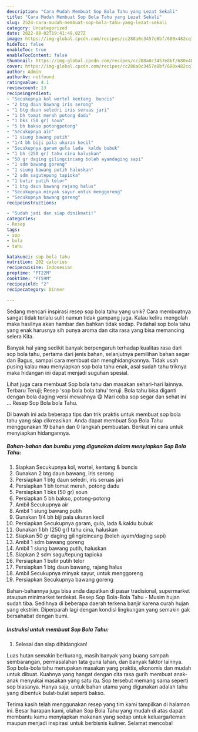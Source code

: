 ```yaml
---
description: "Cara Mudah Membuat Sop Bola Tahu yang Lezat Sekali"
title: "Cara Mudah Membuat Sop Bola Tahu yang Lezat Sekali"
slug: 2524-cara-mudah-membuat-sop-bola-tahu-yang-lezat-sekali
category: Uncategorized
date: 2022-08-02T19:41:49.027Z
image: https://img-global.cpcdn.com/recipes/cc288a0c3457e8bf/680x482cq70/sop-bola-tahu-foto-resep-utama.jpg
hideToc: false
enableToc: true
enableTocContent: false
thumbnail: https://img-global.cpcdn.com/recipes/cc288a0c3457e8bf/680x482cq70/sop-bola-tahu-foto-resep-utama.jpg
cover: https://img-global.cpcdn.com/recipes/cc288a0c3457e8bf/680x482cq70/sop-bola-tahu-foto-resep-utama.jpg
author: Admin
authorAv: notfound
ratingvalue: 4.1
reviewcount: 13
recipeingredient:
- "Secukupnya kol wortel kentang  buncis"
- "2 btg daun bawang iris serong"
- "1 btg daun seledri iris seruas jari"
- "1 bh tomat merah potong dadu"
- "1 bks (50 gr) soun"
- "5 bh bakso potongpotong"
- "Secukupnya air"
- "1 siung bawang putih"
- "1/4 bh biji pala ukuran kecil"
- "Secukupnya garam gula lada  kaldu bubuk"
- "1 bh (250 gr) tahu cina haluskan"
- "50 gr daging gilingcincang boleh ayamdaging sapi"
- "1 sdm bawang goreng"
- "1 siung bawang putih haluskan"
- "2 sdm sagutepung tapioka"
- "1 butir putih telor"
- "1 btg daun bawang rajang halus"
- "Secukupnya minyak sayur untuk menggoreng"
- "Secukupnya bawang goreng"
recipeinstructions:

- "Sudah jadi dan siap dinikmati!"
categories:
- Resep
tags:
- sop
- bola
- tahu

katakunci: sop bola tahu 
nutrition: 202 calories
recipecuisine: Indonesian
preptime: "PT22M"
cooktime: "PT59M"
recipeyield: "2"
recipecategory: Dinner

---
```





Sedang mencari inspirasi resep sop bola tahu yang unik? Cara membuatnya sangat tidak terlalu sulit namun tidak gampang juga. Kalau keliru mengolah maka hasilnya akan hambar dan bahkan tidak sedap. Padahal sop bola tahu yang enak harusnya sih punya aroma dan cita rasa yang bisa memancing selera Kita.





Banyak hal yang sedikit banyak berpengaruh terhadap kualitas rasa dari sop bola tahu, pertama dari jenis bahan, selanjutnya pemilihan bahan segar dan Bagus, sampai cara membuat dan menghidangkannya. Tidak usah pusing kalau mau menyiapkan sop bola tahu enak,      asal sudah tahu triknya maka hidangan ini dapat menjadi suguhan spesial.














Lihat juga cara membuat Sop bola tahu dan masakan sehari-hari lainnya. Terbaru Teruji; Resep &#39;sop bola bola tahu&#39; teruji. Bola tahu bisa diganti dengan bola daging versi mewahnya 😋 Mari coba sop segar dan sehat ini … Resep Sop Bola bola Tahu.






Di bawah ini ada beberapa tips dan trik praktis untuk membuat sop bola tahu yang siap dikreasikan. Anda dapat membuat Sop Bola Tahu menggunakan 19 bahan dan 0 langkah pembuatan. Berikut ini cara untuk menyiapkan hidangannya.

<!--inarticleads1-->

##### Bahan-bahan dan bumbu yang digunakan dalam menyiapkan Sop Bola Tahu:

1. Siapkan Secukupnya kol, wortel, kentang &amp; buncis
1. Gunakan 2 btg daun bawang, iris serong
1. Persiapkan 1 btg daun seledri, iris seruas jari
1. Persiapkan 1 bh tomat merah, potong dadu
1. Persiapkan 1 bks (50 gr) soun
1. Persiapkan 5 bh bakso, potong-potong
1. Ambil Secukupnya air
1. Ambil 1 siung bawang putih
1. Gunakan 1/4 bh biji pala ukuran kecil
1. Persiapkan Secukupnya garam, gula, lada &amp; kaldu bubuk
1. Gunakan 1 bh (250 gr) tahu cina, haluskan
1. Siapkan 50 gr daging giling/cincang (boleh ayam/daging sapi)
1. Ambil 1 sdm bawang goreng
1. Ambil 1 siung bawang putih, haluskan
1. Siapkan 2 sdm sagu/tepung tapioka
1. Persiapkan 1 butir putih telor
1. Persiapkan 1 btg daun bawang, rajang halus
1. Ambil Secukupnya minyak sayur, untuk menggoreng
1. Persiapkan Secukupnya bawang goreng


Bahan-bahannya juga bisa anda dapatkan di pasar tradisional, supermarket ataupun minimarket terdekat. Resep Sop Bola-Bola Tahu - Musim hujan sudah tiba. Sedihnya di beberapa daerah terkena banjir karena curah hujan yang ekstrim. Diperparah lagi dengan kondisi lingkungan yang semakin gak bersahabat dengan bumi. 

<!--inarticleads2-->

##### Instruksi untuk membuat Sop Bola Tahu:


1. Selesai dan siap dihidangkan!

Luas hutan semakin berkurang, masih banyak yang buang sampah sembarangan, permasalahan tata guna lahan, dan banyak faktor lainnya. Sop bola-bola tahu merupakan masakan yang praktis, ekonomis dan mudah untuk dibuat. Kuahnya yang hangat dengan cita rasa gurih membuat anak-anak menyukai masakan yang satu itu. Sop tersebut memang sama seperti sop biasanya. Hanya saja, untuk bahan utama yang digunakan adalah tahu yang dibentuk bulat-bulat seperti bakso. 

Terima kasih telah menggunakan resep yang tim kami tampilkan di halaman ini. Besar harapan kami, olahan Sop Bola Tahu yang mudah di atas dapat membantu kamu menyiapkan makanan yang sedap untuk keluarga/teman maupun menjadi inspirasi untuk berbisnis kuliner. Selamat mencoba!
